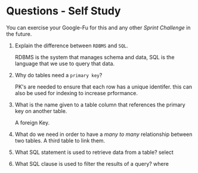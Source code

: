 # Questions - Self Study

You can exercise your Google-Fu for this and any other _Sprint Challenge_ in the future.

1.  Explain the difference between `RDBMS` and `SQL`.
    
    RDBMS is the system that manages schema and data, SQL is the language that we use to query that data.


1.  Why do tables need a `primary key`?

    PK's are needed to ensure that each row has a unique identifer. this can also be used for indexing to increase prformance.


1.  What is the name given to a table column that references the primary key
    on another table.

    A foreign Key.



1.  What do we need in order to have a _many to many_ relationship between two
    tables.
    A third table to link them.

1.  What SQL statement is used to retrieve data from a table?
    select

1.  What SQL clause is used to filter the results of a query?
    where
